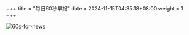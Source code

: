 +++
title = "每日60秒早报"
date = 2024-11-15T04:35:18+08:00
weight = 1
+++

![60s-for-news](/img/zaobao/zaobao.png "由 ALAPI 提供支持")
